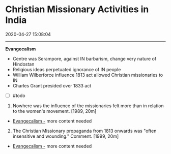 # Christian Missionary Activities in India
2020-04-27 15:08:04
            
---

**Evangecalism**

-   Centre was Serampore, against IN barbarism, change very nature of Hindostan
-   Religious ideas perpetuated ignorance of IN people
-   William Wilberforce influence 1813 act allowed Christian missionaries to IN
-   Charles Grant presided over 1833 act
- [ ] #todo 




1. Nowhere was the influence of the missionaries felt more than in relation to the women's movement. [1989, 20m]
-   [Evangecalism -](onenote:[[Christian]]%20Missionary%20Activities%20in%20India&section-id={B79FD829-FA0F-426F-B425-A852F19A4727}&page-id={B0E7347F-0F82-4DEA-AD97-FB54B3918FFC}&object-id={A2F877CD-9FD4-4D46-A3B8-6D15CE609E13}&11&base-path=https://d.docs.live.net/bbc8be5bd337910c/Documents/History%20Optional/Modern%20History/Part%20I/Social%5eJ%20Cultural%20Dev.one) more content needed




2. The Christian Missionary propaganda from 1813 onwards was "often insensitive and
wounding." Comment. [1999, 20m]
-   [Evangecalism -](onenote:[[Christian]]%20Missionary%20Activities%20in%20India&section-id={B79FD829-FA0F-426F-B425-A852F19A4727}&page-id={B0E7347F-0F82-4DEA-AD97-FB54B3918FFC}&object-id={A2F877CD-9FD4-4D46-A3B8-6D15CE609E13}&11&base-path=https://d.docs.live.net/bbc8be5bd337910c/Documents/History%20Optional/Modern%20History/Part%20I/Social%5eJ%20Cultural%20Dev.one) more content needed